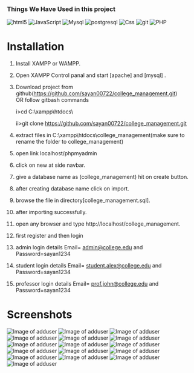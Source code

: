 




<h3>Things We Have Used in this project </h3>
<p>
  <img alt="html5" src="https://img.shields.io/badge/-HTML5-E34F26?style=flat-square&logo=html5&logoColor=white" />
  <img alt="JavaScript" src="https://img.shields.io/badge/JavaScript-323330?style=flat-square&logo=javascript&logoColor=F7DF1E" />
  <img alt="Mysql" src="https://img.shields.io/badge/MySQL-00000F?style=flat-square&logo=mysql&logoColor=white" />
  <img alt="postgresql" src="https://img.shields.io/badge/PostgreSQL-316192?style=flat-square&logo=postgresql&logoColor=white" />
  <img alt="Css" src="https://img.shields.io/badge/CSS-239120?&style=flat-square&logo=css3&logoColor=white" />

  <img alt="git" src="https://img.shields.io/badge/-Git-F05032?style=flat-square&logo=git&logoColor=white" />
  <img alt="PHP" src="https://img.shields.io/badge/php-%23777BB4.svg?style=for-the-badge&logo=php&logoColor=white" />
  


# Installation

1. Install XAMPP or WAMPP.

2. Open XAMPP Control panal and start [apache] and [mysql] .

3. Download project from github(https://github.com/sayan00722/college_management.git)  
    OR follow gitbash commands
    
    i>cd C:\\xampp\htdocs\
    
    ii>git clone https://github.com/sayan00722/college_management.git
    
4. extract files in C:\\xampp\htdocs\college_management(make sure to rename the folder to college_management)

5. open link localhost/phpmyadmin

6. click on new at side navbar.

7. give a database name as (college_management) hit on create button.

8. after creating database name click on import.

9. browse the file in directory[college_management.sql].

10. after importing successfully.

11. open any browser and type http://localhost/college_management.

12. first register and then login

13. admin login details  Email= admin@college.edu and Password=sayan1234

14. student login details  Email= student.alex@college.edu and Password=sayan1234

15. professor login details  Email= prof.john@college.edu and Password=sayan1234




# Screenshots
![Image of adduser](https://github.com/sayan00722/college_management/blob/main/screenshots/admin.png)
![Image of adduser](https://github.com/sayan00722/college_management/blob/main/screenshots/admin2.png)
![Image of adduser](https://github.com/sayan00722/college_management/blob/main/screenshots/admin3.png)
![Image of adduser](https://github.com/sayan00722/college_management/blob/main/screenshots/admin4.png)
![Image of adduser](https://github.com/sayan00722/college_management/blob/main/screenshots/admin5.png)
![Image of adduser](https://github.com/sayan00722/college_management/blob/main/screenshots/prof1.png)
![Image of adduser](https://github.com/sayan00722/college_management/blob/main/screenshots/prof2.png)
![Image of adduser](https://github.com/sayan00722/college_management/blob/main/screenshots/prof3.png)
![Image of adduser](https://github.com/sayan00722/college_management/blob/main/screenshots/prof4.png)
![Image of adduser](https://github.com/sayan00722/college_management/blob/main/screenshots/prof5.png)
![Image of adduser](https://github.com/sayan00722/college_management/blob/main/screenshots/student1.png)
![Image of adduser](https://github.com/sayan00722/college_management/blob/main/screenshots/student2.png)
![Image of adduser](https://github.com/sayan00722/college_management/blob/main/screenshots/student3.png)
![Image of adduser](https://github.com/sayan00722/college_management/blob/main/screenshots/student4.png)
![Image of adduser](https://github.com/sayan00722/college_management/blob/main/screenshots/student5.png)
![Image of adduser](https://github.com/sayan00722/college_management/blob/main/screenshots/student6.png)





